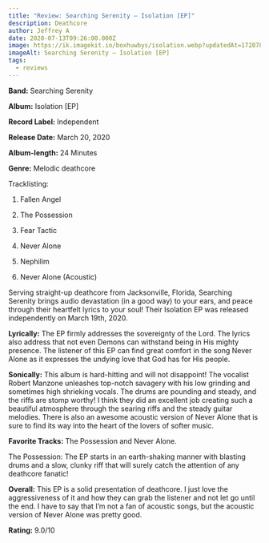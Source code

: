 ```yaml
---
title: "Review: Searching Serenity – Isolation [EP]"
description: Deathcore
author: Jeffrey A
date: 2020-07-13T09:26:00.000Z
image: https://ik.imagekit.io/boxhuwbys/isolation.webp?updatedAt=1728787841477
imageAlt: Searching Serenity – Isolation [EP]
tags:
  - reviews
---
```

**Band:** Searching Serenity

**Album:** Isolation \[EP]

**Record Label:** Independent

**Release Date:** March 20, 2020



**Album-length:** 24 Minutes



**Genre:** Melodic deathcore



Tracklisting:

1. Fallen Angel

2. The Possession

3. Fear Tactic

4. Never Alone

5. Nephilim

6. Never Alone (Acoustic)



Serving straight-up deathcore from Jacksonville, Florida, Searching Serenity brings audio devastation (in a good way) to your ears, and peace through their heartfelt lyrics to your soul! Their Isolation EP was released independently on March 19th, 2020.



**Lyrically:** The EP firmly addresses the sovereignty of the Lord. The lyrics also address that not even Demons can withstand being in His mighty presence. The listener of this EP can find great comfort in the song Never Alone as it expresses the undying love that God has for His people.



**Sonically:** This album is hard-hitting and will not disappoint! The vocalist Robert Manzone unleashes top-notch savagery with his low grinding and sometimes high shrieking vocals. The drums are pounding and steady, and the riffs are stomp worthy! I think they did an excellent job creating such a beautiful atmosphere through the searing riffs and the steady guitar melodies. There is also an awesome acoustic version of Never Alone that is sure to find its way into the heart of the lovers of softer music.



**Favorite Tracks:** The Possession and Never Alone.



The Possession: The EP starts in an earth-shaking manner with blasting drums and a slow, clunky riff that will surely catch the attention of any deathcore fanatic!



**Overall:** This EP is a solid presentation of deathcore. I just love the aggressiveness of it and how they can grab the listener and not let go until the end. I have to say that I’m not a fan of acoustic songs, but the acoustic version of Never Alone was pretty good.

**Rating:** 9.0/10
